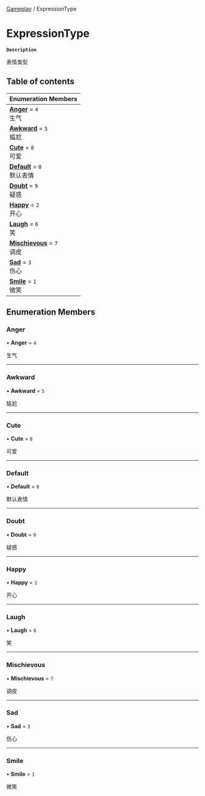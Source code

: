 [Gameplay](../modules/Gameplay.Gameplay.md) / ExpressionType

# ExpressionType <Badge type="tip" text="Enumeration" /> <Score text="ExpressionType" />

**`Description`**

表情类型

## Table of contents

| Enumeration Members |
| :-----|
| **[Anger](Gameplay.ExpressionType.md#anger)** = ``4`` <br> 生气|
| **[Awkward](Gameplay.ExpressionType.md#awkward)** = ``5`` <br> 尴尬|
| **[Cute](Gameplay.ExpressionType.md#cute)** = ``8`` <br> 可爱|
| **[Default](Gameplay.ExpressionType.md#default)** = ``0`` <br> 默认表情|
| **[Doubt](Gameplay.ExpressionType.md#doubt)** = ``9`` <br> 疑惑|
| **[Happy](Gameplay.ExpressionType.md#happy)** = ``2`` <br> 开心|
| **[Laugh](Gameplay.ExpressionType.md#laugh)** = ``6`` <br> 笑|
| **[Mischievous](Gameplay.ExpressionType.md#mischievous)** = ``7`` <br> 调皮|
| **[Sad](Gameplay.ExpressionType.md#sad)** = ``3`` <br> 伤心|
| **[Smile](Gameplay.ExpressionType.md#smile)** = ``1`` <br> 微笑|

## Enumeration Members

### Anger <Score text="Anger" /> 

• **Anger** = ``4``

生气

___

### Awkward <Score text="Awkward" /> 

• **Awkward** = ``5``

尴尬

___

### Cute <Score text="Cute" /> 

• **Cute** = ``8``

可爱

___

### Default <Score text="Default" /> 

• **Default** = ``0``

默认表情

___

### Doubt <Score text="Doubt" /> 

• **Doubt** = ``9``

疑惑

___

### Happy <Score text="Happy" /> 

• **Happy** = ``2``

开心

___

### Laugh <Score text="Laugh" /> 

• **Laugh** = ``6``

笑

___

### Mischievous <Score text="Mischievous" /> 

• **Mischievous** = ``7``

调皮

___

### Sad <Score text="Sad" /> 

• **Sad** = ``3``

伤心

___

### Smile <Score text="Smile" /> 

• **Smile** = ``1``

微笑
